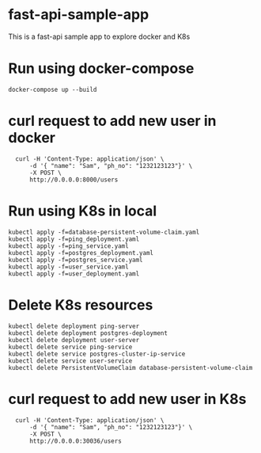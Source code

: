 # fast-api-sample-app
This is a fast-api sample app to explore docker and K8s 

# Run using docker-compose 
```
docker-compose up --build
```

# curl request to add new user in docker
```
  curl -H 'Content-Type: application/json' \
      -d '{ "name": "Sam", "ph_no": "1232123123"}' \
      -X POST \
      http://0.0.0.0:8000/users
```

# Run using K8s in local
```
kubectl apply -f=database-persistent-volume-claim.yaml
kubectl apply -f=ping_deployment.yaml
kubectl apply -f=ping_service.yaml
kubectl apply -f=postgres_deployment.yaml
kubectl apply -f=postgres_service.yaml
kubectl apply -f=user_service.yaml
kubectl apply -f=user_deployment.yaml
```

# Delete K8s resources
```
kubectl delete deployment ping-server
kubectl delete deployment postgres-deployment
kubectl delete deployment user-server
kubectl delete service ping-service 
kubectl delete service postgres-cluster-ip-service
kubectl delete service user-service
kubectl delete PersistentVolumeClaim database-persistent-volume-claim
```

# curl request to add new user in K8s
```
  curl -H 'Content-Type: application/json' \
      -d '{ "name": "Sam", "ph_no": "1232123123"}' \
      -X POST \
      http://0.0.0.0:30036/users
```
